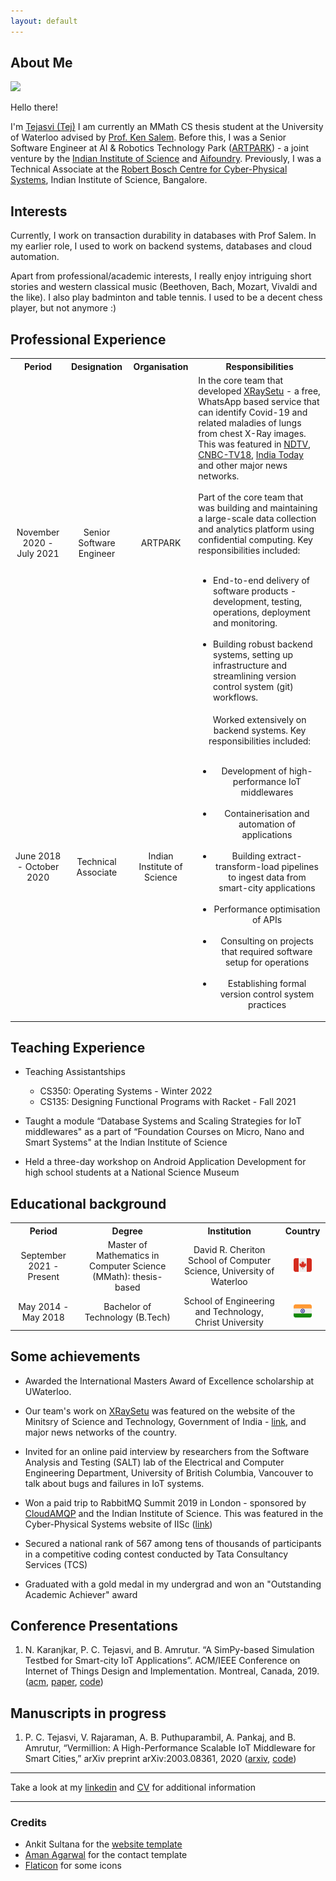```yaml
---
layout: default
---
```


## About Me

<img class="profile-picture" src="photo.png">

Hello there! 

I'm [Tejasvi (Tej)](misc) I am currently an MMath CS thesis student at the University of Waterloo advised by [Prof. Ken Salem](https://cs.uwaterloo.ca/~kmsalem/). Before this, I was a Senior Software Engineer at AI & Robotics Technology Park ([ARTPARK](https://artpark.in)) - a joint venture by the [Indian Institute of Science](https://iisc.ac.in) and [Aifoundry](https://www.aifoundry.ai/). Previously, I was a Technical Associate at the [Robert Bosch Centre for Cyber-Physical Systems](https://cps.iisc.ac.in), Indian Institute of Science, Bangalore. 

## Interests

Currently, I work on transaction durability in databases with Prof Salem. In my earlier role, I used to work on backend systems, databases and cloud automation. 

Apart from professional/academic interests, I really enjoy intriguing short stories and western classical music (Beethoven, Bach, Mozart, Vivaldi and the like). I also play badminton and table tennis. I used to be a decent chess player, but not anymore :)

<!--- My research interests are in understanding how to build large systems with ease. Currently I am working on building a large-scale privacy preserving data exchange and analytics platform with folks from UIDAI and Microsoft Research.
-->

## Professional Experience

<table>
  <tbody>
    <tr>
      <th align="center">Period</th>
      <th align="center">Designation</th>
      <th align="center">Organisation</th>
      <th align="center">Responsibilities</th>
    </tr>
    <tr>
      <td align="center">November 2020 - July 2021</td>
      <td align="center">Senior Software Engineer</td>
      <td align="center">ARTPARK</td>
      <td align="left">In the core team that developed <a href="https://xraysetu.com">XRaySetu</a> - a free, WhatsApp based service that can identify Covid-19 and related maladies of lungs from chest X-Ray images. This was featured in <a href="https://www.ndtv.com/business/a-platform-for-early-covid-detection-over-whatsapp-know-how-it-works-2454475">NDTV</a>, <a href="https://www.cnbctv18.com/videos/startup/startup-street-elevation-capitals-investment-plans-covid-detection-using-xraysetu-9757181.htm">CNBC-TV18</a>, <a href="https://www.indiatoday.in/technology/news/story/government-launches-x-ray-setu-on-whatsapp-to-detect-covid-19-cases-in-areas-with-no-rt-pcr-tests-1810348-2021-06-03">India Today</a> and other major news networks. 
      <br>
      <br>
      Part of the core team that was building and maintaining a large-scale data collection and analytics platform using confidential computing. Key responsibilities included: 
	<ul>
	    <br/>
	    <li> End-to-end delivery of software products - development, testing, operations, deployment and monitoring. </li>
	    <br/>
	    <li> Building robust backend systems, setting up infrastructure and streamlining version control system (git) workflows. </li>
	</ul>
      </td>
    </tr>
    <tr>
      <td align="center">June 2018 - October 2020</td>
      <td align="center">Technical Associate</td>
      <td align="center">Indian Institute of Science</td>
      <td align="center">Worked extensively on backend systems. Key responsibilities included:
	<ul>
	<br/>
	<li>Development of high-performance IoT middlewares</li>
	<br/>
	<li>Containerisation and automation of applications</li>
	<br/>
	<li>Building extract-transform-load pipelines to ingest data from smart-city applications</li>
	<br/>
	<li>Performance optimisation of APIs</li>
	<br/>
	<li>Consulting on projects that required software setup for operations</li>
	<br/>
	<li>Establishing formal version control system practices</li>
	</ul>
      </td>
    </tr>
  </tbody>
</table>

## Teaching Experience

* Teaching Assistantships
    - CS350: Operating Systems - Winter 2022 
    - CS135: Designing Functional Programs with Racket - Fall 2021

* Taught a module “Database Systems and Scaling Strategies for IoT middlewares" as a part of “Foundation Courses on Micro, Nano and Smart Systems" at the Indian Institute of Science

* Held a three-day workshop on Android Application Development for high school students at a National Science Museum 


## Educational background

<table>
    <tbody>
    <tr>
      <th align="center">Period</th>
      <th align="center">Degree</th>
      <th align="center">Institution</th>
      <th align="center">Country</th>
    </tr>
    <tr>
	<td align="center"> September 2021 - Present</td>
	<td align="center"> Master of Mathematics in Computer Science (MMath): thesis-based</td>
	<td align="center"> David R. Cheriton School of Computer Science, University of Waterloo</td>
	<td align="center"><img src="canada.png" style="height:50%;width:50%"/></td>
    </tr>
    <tr>
	<td align="center"> May 2014 - May 2018</td>
	<td align="center"> Bachelor of Technology (B.Tech) </td>
	<td align="center"> School of Engineering and Technology, Christ University</td>
	<td align="center"><img src="india.png" style="height:50%;width:50%"/></td>
    </tr>
    </tbody>
</table>


<!-- ## Interesting Projects

* Aarogya Setu Anonymisation9: Developed an anonymisation framework to hide personally identifiable information from the Aarogya Setu self-assessment chat dataset. This framework, while preserving privacy, retained all the characteristics needed for predictive modelling of COVID-19 hotspots.

* Indian Urban Data Exchange (IUDX)10: Was involved in the core team of developing a common data ex- change platform for smart cities in India. This project was funded by the Govt. of India. IUDX is deployed “in-production" in two Indian cities namely, Pune and Varanasi

* Vermillion: A scalable and highly-available IoT middleware for smart cities, built for speed and respon- siveness. This middleware was the final and most mature implementation among the previous iterations of IoT middlewares that we had built. This is currently deployed as a part of the IUDX stack.

* Corinthian13: Built a faster and more robust version of IDEAM using Kore, a fast and secure web platform written in C. This project also comprised of microservices deployed using Docker.

* IoT Data Exchange and Analytics Middleware (IDEAM)14: This was an initial version of the smart city data exchange platform. This platform comprised various microservices which were developed using Undertow and deployed using Docker and Ansible.

* Intrusion Detection and Prevention System for Smart-city Middlewares15: It was a security layer built for smart-city middlewares to prevent attacks by malicious users. It was capable of protecting against DoS attacks and some kinds of exploits by observing patterns from log files and using blockchain techniques

-->
## Some achievements

* Awarded the International Masters Award of Excellence scholarship at UWaterloo. 

* Our team's work on [XRaySetu](https://xraysetu.com) was featured on the website of the Minitsry of Science and Technology, Government of India - [link](https://dst.gov.in/new-ai-driven-platform-will-facilitate-early-covid-interventions-over-whatsapp), and major news networks of the country.

* Invited for an online paid interview by researchers from the Software Analysis and Testing (SALT) lab of the Electrical and Computer Engineering Department, University of British Columbia, Vancouver to talk about bugs and failures in IoT systems.

* Won a paid trip to RabbitMQ Summit 2019 in London - sponsored by [CloudAMQP](https://cloudamqp.com) and the Indian Institute of Science. This was featured in the Cyber-Physical Systems website of IISc ([link](https://cps.iisc.ac.in/rabbitmq))

* Secured a national rank of 567 among tens of thousands of participants in a competitive coding contest conducted by Tata Consultancy Services (TCS)

* Graduated with a gold medal in my undergrad and won an "Outstanding Academic Achiever" award

## Conference Presentations

1. N. Karanjkar, P. C. Tejasvi, and B. Amrutur. “A SimPy-based Simulation Testbed for Smart-city IoT Applications”. ACM/IEEE Conference on Internet of Things Design and Implementation. Montreal, Canada, 2019. ([acm](https://dl.acm.org/doi/abs/10.1145/3302505.3312591), [paper](https://aml.ece.iisc.ac.in/images/b/bb/Iotdi19posters-paper56.pdf), [code](https://github.com/rbccps-iisc/atscale_middleware_testing))

## Manuscripts in progress

1. P. C. Tejasvi, V. Rajaraman, A. B. Puthuparambil, A. Pankaj, and B. Amrutur, “Vermillion: A High-Performance Scalable IoT Middleware for Smart Cities,” arXiv preprint arXiv:2003.08361, 2020 ([arxiv](https://arxiv.org/abs/2003.08361), [code](https://github.com/datasetu/vermillion/releases/tag/v0.2.0))


---

Take a look at my [linkedin](https://linkedin.com/in/pct) and [CV](cv.pdf) for additional information

---

### Credits

* Ankit Sultana for the [website template](https://github.com/ankitsultana/researcher)
* [Aman Agarwal](https://amanagarwal.io/) for the contact template
* [Flaticon](https://flaticon.com) for some icons

<br/>
<br/>
